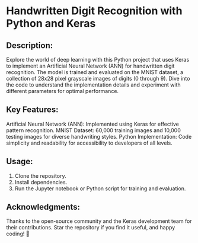 #  Handwritten Digit Recognition with Python and Keras

## Description:
Explore the world of deep learning with this Python project that uses Keras to implement an Artificial Neural Network (ANN) for handwritten digit recognition. The model is trained and evaluated on the MNIST dataset, a collection of 28x28 pixel grayscale images of digits (0 through 9). Dive into the code to understand the implementation details and experiment with different parameters for optimal performance.

## Key Features:
Artificial Neural Network (ANN): Implemented using Keras for effective pattern recognition.
MNIST Dataset: 60,000 training images and 10,000 testing images for diverse handwriting styles.
Python Implementation: Code simplicity and readability for accessibility to developers of all levels.

## Usage:
1. Clone the repository.
2. Install dependencies.
3. Run the Jupyter notebook or Python script for training and evaluation.

## Acknowledgments:
Thanks to the open-source community and the Keras development team for their contributions. Star the repository if you find it useful, and happy coding! 🚀
